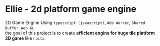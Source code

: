 # Ellie - 2d platform game engine
2D Game Engine Using `typescript (javascript)`, `Web Worker`, `Shared Buffer`, `Web GL`   
the goal of this project is to create **efficient engine for huge tile platform 2D game** like `noita`.  